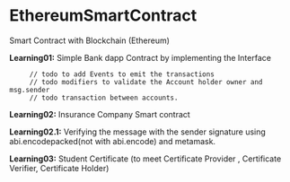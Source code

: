 # EthereumSmartContract
Smart Contract with Blockchain (Ethereum) 

**Learning01:** Simple Bank dapp Contract by implementing the Interface 
     
		 // todo to add Events to emit the transactions      
		 // todo modifiers to validate the Account holder owner and msg.sender
		 // todo transaction between accounts.

**Learning02:** Insurance Company Smart contract 

**Learning02.1:** Verifying the message with the sender signature using abi.encodepacked(not with abi.encode) and metamask.

**Learning03:** Student Certificate (to meet Certificate Provider , Certificate Verifier, Certificate Holder)
		 
		 
